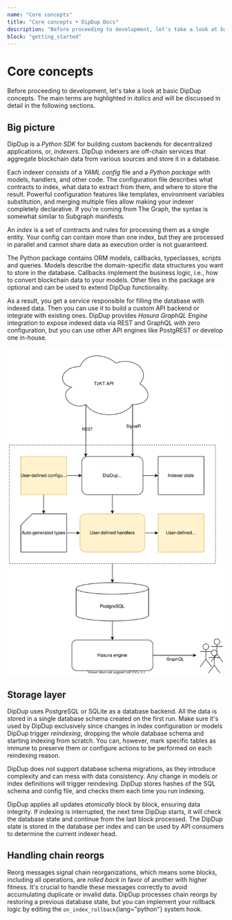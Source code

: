 ```yaml
---
name: "Core concepts"
title: "Core concepts • DipDup Docs"
description: "Before proceeding to development, let's take a look at basic DipDup concepts."
block: "getting_started"
---
```


# Core concepts

Before proceeding to development, let's take a look at basic DipDup concepts. The main terms are highlighted in _italics_ and will be discussed in detail in the following sections.

## Big picture

DipDup is a _Python SDK_ for building custom backends for decentralized applications, or, _indexers_. DipDup indexers are off-chain services that aggregate blockchain data from various sources and store it in a database.

Each indexer consists of a _YAML config_ file and a _Python package_ with models, handlers, and other code. The configuration file describes what contracts to index, what data to extract from them, and where to store the result. Powerful configuration features like templates, environment variables substitution, and merging multiple files allow making your indexer completely declarative. If you're coming from The Graph, the syntax is somewhat similar to Subgraph manifests.

An _index_ is a set of contracts and rules for processing them as a single entity. Your config can contain more than one index, but they are processed in parallel and cannot share data as execution order is not guaranteed.

The Python package contains ORM models, callbacks, typeclasses, scripts and queries. Models describe the domain-specific data structures you want to store in the database. Callbacks implement the business logic, i.e., how to convert blockchain data to your models. Other files in the package are optional and can be used to extend DipDup functionality.

As a result, you get a service responsible for filling the database with indexed data. Then you can use it to build a custom API backend or integrate with existing ones. DipDup provides _Hasura GraphQL Engine_ integration to expose indexed data via REST and GraphQL with zero configuration, but you can use other API engines like PostgREST or develop one in-house.

<!-- TODO: SVG include doesn't work -->

![Generic DipDup setup and data flow](../assets/dipdup.svg)

## Storage layer

DipDup uses PostgreSQL or SQLite as a database backend. All the data is stored in a single database schema created on the first run. Make sure it's used by DipDup exclusively since changes in index configuration or models DipDup trigger _reindexing_, dropping the whole database schema and starting indexing from scratch. You can, however, mark specific tables as immune to preserve them or configure actions to be performed on each reindexing reason.

DipDup does not support database schema migrations, as they introduce complexity and can mess with data consistency. Any change in models or index definitions will trigger reindexing. DipDup stores hashes of the SQL schema and config file, and checks them each time you run indexing.

DipDup applies all updates _atomically_ block by block, ensuring data integrity. If indexing is interrupted, the next time DipDup starts, it will check the database state and continue from the last block processed. The DipDup state is stored in the database per index and can be used by API consumers to determine the current indexer head.

## Handling chain reorgs

Reorg messages signal chain reorganizations, which means some blocks, including all operations, are _rolled back_ in favor of another with higher fitness. It's crucial to handle these messages correctly to avoid accumulating duplicate or invalid data. DipDup processes chain reorgs by restoring a previous database state, but you can implement your rollback logic by editing the `on_index_rollback`{lang="python"} system hook.

<!--

FIXME: Tezos stuff

DipDup works with operation groups (explicit operation and all internal ones, a single contract call) and _Big\_map_ updates (lazy hash map structures, [read more](https://tezostaquito.io/docs/maps_bigmaps/)) — until fully-fledged protocol-level events are not implemented in Tezos.

DipDup is tightly coupled with [TzKT API](http://api.tzkt.io/) but can generally use any data provider which implements a particular feature set. TzKT provides REST endpoints and Websocket subscriptions with flexible filters enabling selective indexing and returns "humanified" contract data, which means you don't have to handle raw Michelson expressions.

-->
